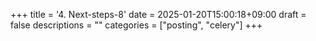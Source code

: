 +++
title = '4. Next-steps-8'
date = 2025-01-20T15:00:18+09:00
draft = false
descriptions = ""
categories = ["posting", "celery"]
+++
